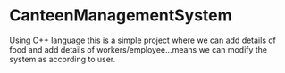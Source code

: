 # CanteenManagementSystem
Using C++ language this is a simple project where we can add details of food and add details of workers/employee...means we can modify the system as according to user.
